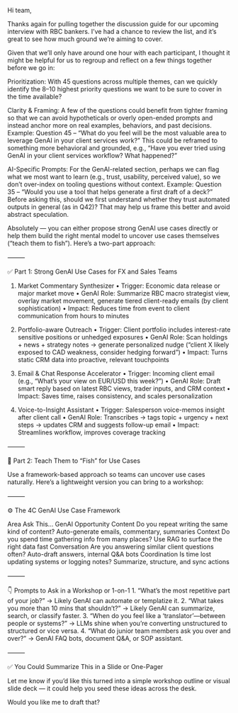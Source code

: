 Hi team,

Thanks again for pulling together the discussion guide for our upcoming interview with RBC bankers. I’ve had a chance to review the list, and it’s great to see how much ground we’re aiming to cover.

Given that we’ll only have around one hour with each participant, I thought it might be helpful for us to regroup and reflect on a few things together before we go in:

Prioritization: With 45 questions across multiple themes, can we quickly identify the 8–10 highest priority questions we want to be sure to cover in the time available?

Clarity & Framing: A few of the questions could benefit from tighter framing so that we can avoid hypotheticals or overly open-ended prompts and instead anchor more on real examples, behaviors, and past decisions.
  Example: Question 45 – “What do you feel will be the most valuable area to leverage GenAI in your client services work?”
This could be reframed to something more behavioral and grounded, e.g., “Have you ever tried using GenAI in your client services workflow? What happened?”

AI-Specific Prompts: For the GenAI-related section, perhaps we can flag what we most want to learn (e.g., trust, usability, perceived value), so we don’t over-index on tooling questions without context.
Example: Question 35 – “Would you use a tool that helps generate a first draft of a deck?”
Before asking this, should we first understand whether they trust automated outputs in general (as in Q42)? That may help us frame this better and avoid abstract speculation.




Absolutely — you can either propose strong GenAI use cases directly or help them build the right mental model to uncover use cases themselves (“teach them to fish”). Here’s a two-part approach:

⸻

✅ Part 1: Strong GenAI Use Cases for FX and Sales Teams

1. Market Commentary Synthesizer
	•	Trigger: Economic data release or major market move
	•	GenAI Role: Summarize RBC macro strategist view, overlay market movement, generate tiered client-ready emails (by client sophistication)
	•	Impact: Reduces time from event to client communication from hours to minutes

2. Portfolio-aware Outreach
	•	Trigger: Client portfolio includes interest-rate sensitive positions or unhedged exposures
	•	GenAI Role: Scan holdings + news + strategy notes → generate personalized nudge (“client X likely exposed to CAD weakness, consider hedging forward”)
	•	Impact: Turns static CRM data into proactive, relevant touchpoints

3. Email & Chat Response Accelerator
	•	Trigger: Incoming client email (e.g., “What’s your view on EUR/USD this week?”)
	•	GenAI Role: Draft smart reply based on latest RBC views, trader inputs, and CRM context
	•	Impact: Saves time, raises consistency, and scales personalization

4. Voice-to-Insight Assistant
	•	Trigger: Salesperson voice-memos insight after client call
	•	GenAI Role: Transcribes → tags topic + urgency + next steps → updates CRM and suggests follow-up email
	•	Impact: Streamlines workflow, improves coverage tracking

⸻

🧠 Part 2: Teach Them to “Fish” for Use Cases

Use a framework-based approach so teams can uncover use cases naturally. Here’s a lightweight version you can bring to a workshop:

⸻

⚙️ The 4C GenAI Use Case Framework

Area	Ask This…	GenAI Opportunity
Content	Do you repeat writing the same kind of content?	Auto-generate emails, commentary, summaries
Context	Do you spend time gathering info from many places?	Use RAG to surface the right data fast
Conversation	Are you answering similar client questions often?	Auto-draft answers, internal Q&A bots
Coordination	Is time lost updating systems or logging notes?	Summarize, structure, and sync actions


⸻

👇 Prompts to Ask in a Workshop or 1-on-1
	1.	“What’s the most repetitive part of your job?”
→ Likely GenAI can automate or templatize it.
	2.	“What takes you more than 10 mins that shouldn’t?”
→ Likely GenAI can summarize, search, or classify faster.
	3.	“When do you feel like a ‘translator’—between people or systems?”
→ LLMs shine when you’re converting unstructured to structured or vice versa.
	4.	“What do junior team members ask you over and over?”
→ GenAI FAQ bots, document Q&A, or SOP assistant.

⸻

✅ You Could Summarize This in a Slide or One-Pager

Let me know if you’d like this turned into a simple workshop outline or visual slide deck — it could help you seed these ideas across the desk.

Would you like me to draft that?
